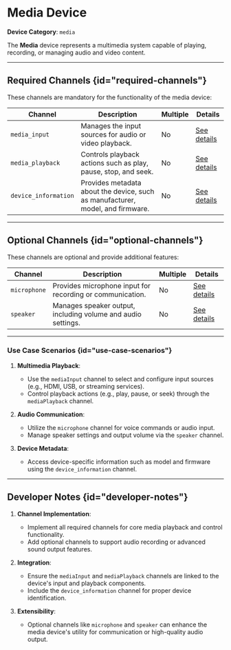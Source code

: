 # Media Device

**Device Category**: `media`

The **Media** device represents a multimedia system capable of playing, recording, or managing audio
and video content.

---

## Required Channels {id="required-channels"}

These channels are mandatory for the functionality of the media device:

| **Channel**          | **Description**                                                                | **Multiple** | **Details**                                |
|----------------------|--------------------------------------------------------------------------------|--------------|--------------------------------------------|
| `media_input`        | Manages the input sources for audio or video playback.                         | No           | [See details](MediaInputChannel.md)        |
| `media_playback`     | Controls playback actions such as play, pause, stop, and seek.                 | No           | [See details](MediaPlaybackChannel.md)     |
| `device_information` | Provides metadata about the device, such as manufacturer, model, and firmware. | No           | [See details](DeviceInformationChannel.md) |

---

## Optional Channels {id="optional-channels"}

These channels are optional and provide additional features:

| **Channel**  | **Description**                                              | **Multiple** | **Details**                         |
|--------------|--------------------------------------------------------------|--------------|-------------------------------------|
| `microphone` | Provides microphone input for recording or communication.    | No           | [See details](MicrophoneChannel.md) |
| `speaker`    | Manages speaker output, including volume and audio settings. | No           | [See details](SpeakerChannel.md)    |

---

### Use Case Scenarios {id="use-case-scenarios"}

1. **Multimedia Playback**:
    - Use the `mediaInput` channel to select and configure input sources (e.g., HDMI, USB, or streaming services).
    - Control playback actions (e.g., play, pause, or seek) through the `mediaPlayback` channel.

2. **Audio Communication**:
    - Utilize the `microphone` channel for voice commands or audio input.
    - Manage speaker settings and output volume via the `speaker` channel.

3. **Device Metadata**:
    - Access device-specific information such as model and firmware using the `device_information` channel.

---

## Developer Notes {id="developer-notes"}

1. **Channel Implementation**:
    - Implement all required channels for core media playback and control functionality.
    - Add optional channels to support audio recording or advanced sound output features.

2. **Integration**:
    - Ensure the `mediaInput` and `mediaPlayback` channels are linked to the device's input and playback components.
    - Include the `device_information` channel for proper device identification.

3. **Extensibility**:
    - Optional channels like `microphone` and `speaker` can enhance the media device's utility for communication or high-quality audio output.
